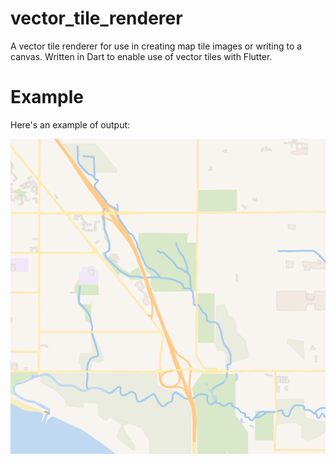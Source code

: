# vector_tile_renderer

A vector tile renderer for use in creating map tile images or writing to a canvas.
Written in Dart to enable use of vector tiles with Flutter.

# Example

Here's an example of output:

![rendered tile](./rendered-tile.png)